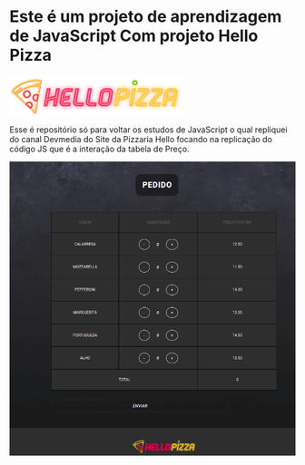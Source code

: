 # Este é um projeto de aprendizagem de JavaScript Com projeto Hello Pizza

![Logo](img/logo-helloPizza.png)

Esse é repositório só para voltar os estudos de JavaScript o qual repliquei do canal Devmedia do Site da Pizzaria Hello focando na replicação do código JS que é a interação da tabela de Preço.

![Tabela](img/tabela.png)



